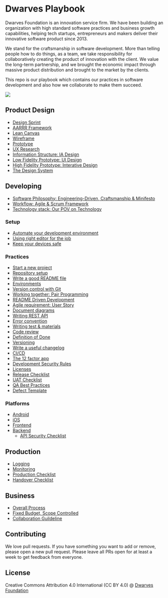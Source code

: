 # Dwarves Playbook

Dwarves Foundation is an innovation service firm. We have been building an organization with high standard software practices and business growth capabilities, helping tech startups, entrepreneurs and makers deliver their innovative software product since 2013.

We stand for the craftsmanship in software development. More than telling people how to do things, as a team, we take responsibility for collaboratively creating the product of innovation with the client. We value the long-term partnership, and we brought the economic impact through massive product distribution and brought to the market by the clients.

This repo is our playbook which contains our practices in software development and also how we collaborate to make them succeed.

![](/engineering/img/team-images.png)

## Product Design

<Design Workshop>

- [Design Sprint](/design/design-sprint.md)
- [AARRR Framework](/design/AARRR.md)
- [Lean Canvas](/design/lean-canvas.md)
- [Wireframe](/design/wireframe.md)
- [Prototype](/design/prototype.md)
- [UX Research](/design/UX-research.md)
- [Information Structure: IA Design](/design/IA.md)
- [Low Fidelity Prototype: UI Design](/design/UI.md)
- [High Fidelity Prototype: Interative Design](/design/IX.md)
- [The Design System](/design/design-system.md)

## Developing

- [Software Philosophy: Engineering-Driven, Craftsmanship & Minifesto](/engineering/README.md)
- [Workflow: Agile & Scrum Framework](/engineering/workflow.md)
- [Technology stack: Our POV on Technology](/engineering/stack.md)

### Setup

- [Automate your development environment](/engineering/setup-laptop.md)
- [Using right editor for the job](/engineering/editor.md)
- [Keep your devices safe](/engineering/basic-security.md)

### Practices

- [Start a new project](/engineering/setup-project.md)
- [Repository setup](/engineering/setup-repository.md)
- [Write a good README file](/engineering/readme-how.md)
- [Environments](/engineering/environment.md)
- [Version control with Git](/engineering/git.md)
- [Working together: Pair Programming](/engineering/working-together.md)
- [README Driven Development](/engineering/rdd.md)
- [Agile requirement: User Story](/engineering/user-story.md)
- [Document diagrams](/engineering/diagram.md)
- [Writing REST API](/engineering/restful.md)
- [Error convention](/engineering/error.md)
- [Writing test & materials](/engineering/qa/testing.md)
- [Code review](/engineering/code-review.md)
- [Definition of Done](/engineering/definition-of-done.md)
- [Versioning](/engineering/versioning.md)
- [Write a useful changelog](/engineering/changelog.md)
- [CI/CD](/engineering/ci-cd.md)
- [The 12 factor app](/engineering/12-factor-app.md)
- [Development Security Rules](/engineering/security/dev-security.md)
- [Licenses](/engineering/license.md)
- [Release Checklist](/engineering/release.md)
- [UAT Checklist](/engineering/qa/UAT.md)
- [QA Best Practices](/engineering/qa/QA-best-practices.md)
- [Defect Template](/engineering/qa/defect-template.md)

### Platforms

- [Android](/engineering/android.md)
- [iOS](/engineering/ios.md)
- [Frontend](/engineering/frontend.md)
- [Backend](/engineering/backend.md)
  - [API Security Checklist](/engineering/security/api-security.md)

## Production

- [Logging](/engineering/log.md)
- [Monitoring](/engineering/monitoring.md)
- [Production Checklist](/engineering/production.md)
- [Handover Checklist](/engineering/handover.md)

## Business

- [Overall Process](/business/README.md)
- [Fixed Budget, Scope Controlled](/business/fbsc.md)
- [Collaboration Guildeline](/collaboration-guideline.md)

## Contributing

We love pull requests. If you have something you want to add or remove, please open a new pull request. Please leave all PRs open for at least a week to get feedback from everyone.

## License

Creative Commons Attribution 4.0 International (CC BY 4.0)
@ [Dwarves Foundation](https://d.foundation)
